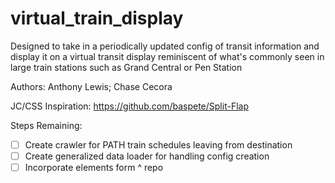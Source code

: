 # virtual_train_display
Designed to take in a periodically updated config of transit information and display it on a virtual transit display reminiscent of what's commonly seen in large train stations such as Grand Central or Pen Station

Authors: Anthony Lewis; Chase Cecora

JC/CSS Inspiration: https://github.com/baspete/Split-Flap

Steps Remaining:
- [ ] Create crawler for PATH train schedules leaving from destination
- [ ] Create generalized data loader for handling config creation
- [ ] Incorporate elements form ^ repo
